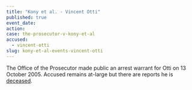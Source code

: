 ```yaml
---
title: "Kony et al. - Vincent Otti"
published: true
event_date:
action:
case: the-prosecutor-v-kony-et-al
accused:
  - vincent-otti
slug: kony-et-al-events-vincent-otti
---
```


The Office of the Prosecutor made public an arrest warrant for Otti on 13 October 2005. Accused remains at-large but there are reports he is [deceased](http://www.haguejusticeportal.net/index.php?id=8194).

